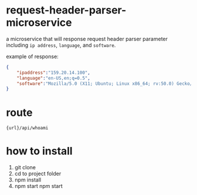 # request-header-parser-microservice
a microservice that will response request header parser parameter including `ip address`,  `language`, and `software`.

example of response:
```json
{
    "ipaddress":"159.20.14.100",
    "language":"en-US,en;q=0.5",
    "software":"Mozilla/5.0 (X11; Ubuntu; Linux x86_64; rv:50.0) Gecko/20100101 Firefox/50.0"
}
```

# route
```
{url}/api/whoami
```

# how to install
1. git clone
2. cd to project folder
3. npm install
4. npm start
npm start
